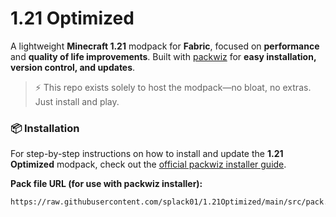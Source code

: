 # 1.21 Optimized

A lightweight **Minecraft 1.21** modpack for **Fabric**, focused on **performance** and **quality of life improvements**. Built with [packwiz](https://github.com/packwiz/) for **easy installation, version control, and updates**.

> ⚡ This repo exists solely to host the modpack—no bloat, no extras. Just install and play.

### 📦 Installation

For step-by-step instructions on how to install and update the **1.21 Optimized** modpack, check out the [official packwiz installer guide](https://packwiz.infra.link/tutorials/installing/packwiz-installer/).

**Pack file URL (for use with packwiz installer):**

```
https://raw.githubusercontent.com/splack01/1.21Optimized/main/src/pack.toml
```
